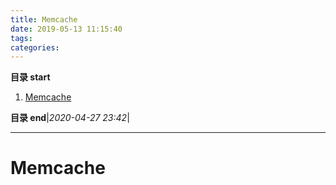```yaml
---
title: Memcache
date: 2019-05-13 11:15:40
tags: 
categories: 
---
```


**目录 start**

1. [Memcache](#memcache)

**目录 end**|_2020-04-27 23:42_|
****************************************
# Memcache
